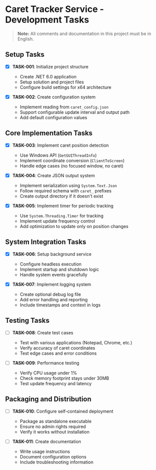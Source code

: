 # Caret Tracker Service - Development Tasks

> **Note:** All comments and documentation in this project must be in English.

## Setup Tasks

- [X] **TASK-001**: Initialize project structure
  - Create .NET 6.0 application
  - Setup solution and project files
  - Configure build settings for x64 architecture

- [X] **TASK-002**: Create configuration system
  - Implement reading from `caret_config.json`
  - Support configurable update interval and output path
  - Add default configuration values

## Core Implementation Tasks

- [X] **TASK-003**: Implement caret position detection
  - Use Windows API (`GetGUIThreadInfo`)
  - Implement coordinate conversion (`ClientToScreen`)
  - Handle edge cases (no focused window, no caret)

- [X] **TASK-004**: Create JSON output system
  - Implement serialization using `System.Text.Json`
  - Follow required schema with `caret_` prefixes
  - Create output directory if it doesn't exist

- [X] **TASK-005**: Implement timer for periodic tracking
  - Use `System.Threading.Timer` for tracking
  - Implement update frequency control
  - Add optimization to update only on position changes

## System Integration Tasks

- [X] **TASK-006**: Setup background service
  - Configure headless execution
  - Implement startup and shutdown logic
  - Handle system events gracefully

- [X] **TASK-007**: Implement logging system
  - Create optional debug log file
  - Add error handling and reporting
  - Include timestamps and context in logs

## Testing Tasks

- [ ] **TASK-008**: Create test cases
  - Test with various applications (Notepad, Chrome, etc.)
  - Verify accuracy of caret coordinates
  - Test edge cases and error conditions

- [ ] **TASK-009**: Performance testing
  - Verify CPU usage under 1%
  - Check memory footprint stays under 30MB
  - Test update frequency and latency

## Packaging and Distribution

- [ ] **TASK-010**: Configure self-contained deployment
  - Package as standalone executable
  - Ensure no admin rights required
  - Verify it works without installation

- [ ] **TASK-011**: Create documentation
  - Write usage instructions
  - Document configuration options
  - Include troubleshooting information 